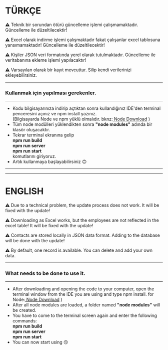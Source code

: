 <h1><strong>TÜRKÇE</strong></h1>
<p>&#9888 Teknik bir sorundan ötürü güncelleme işlemi çalışmamaktadır. Güncelleme ile düzeltilecektir!  </p>
<p>&#9888 Excel olarak indirme işlemi çalışmaktadır fakat çalışanlar excel tablosuna yansımamaktadır! Güncelleme ile düzeltilecektir! </p>
<p>&#9888 Kişiler JSON veri formatında yerel olarak tutulmaktadır. Güncelleme ile veritabanına ekleme işlemi yapılacaktır! </p>
<p>&#9888 Varsayılan olarak bir kayıt mevcuttur. Silip kendi verilerinizi ekleyebilirsiniz. </p>

<hr>
<h3><strong> Kullanmak için yapılması gerekenler. </strong></h3>
<hr>
<ul>
	<li>Kodu bilgisayarınıza indirip açtıktan sonra kullandığınız IDE'den terminal penceresini açınız ve npm install yazınız. <br>(Bilgisayarda Node ve npm yüklü olmalıdır. bknz:<a href='https://nodejs.org/en/' target="_blank"> Node Download</a> ) </li>	
	<li>Tüm node modülleri yüklendikten sonra <b>"node modules"</b> adında bir klasör oluşacaktır. </li>
	<li>Tekrar terminal ekranına gelip <br>
		<b>npm run build</b> <br>
		<b>npm run server</b> <br>
		<b>npm run start</b> <br> 
		komutlarını giriyoruz.</li>
	<li>Artık kullanmaya başlayabilirsiniz &#128579; </li>
</ul>

<hr><hr><h1><strong>ENGLISH</strong></h1>
<p>&#9888 Due to a technical problem, the update process does not work. It will be fixed with the update!  </p>
<p>&#9888 Downloading as Excel works, but the employees are not reflected in the excel table! It will be fixed with the update! </p>
<p>&#9888 Contacts are stored locally in JSON data format. Adding to the database will be done with the update! </p>
<p>&#9888 By default, one record is available. You can delete and add your own data. </p>

<hr>
<h3><strong> What needs to be done to use it. </strong></h3>
<hr>
<ul>
	<li>After downloading and opening the code to your computer, open the terminal window from the IDE you are using and type npm install. for Node:<a href='https://nodejs.org/en/' target="_blank"> Node Download</a> ) </li>	
	<li>After all node modules are loaded, a folder named <b>"node modules"</b> will be created. </li>
	<li>You have to come to the terminal screen again and enter the following commands: <br>
		<b>npm run build</b> <br>
		<b>npm run server</b> <br>
		<b>npm run start</b> </li>
	<li>You can now start using &#128579; </li>
</ul>
